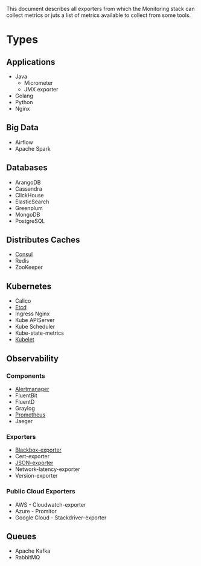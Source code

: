 This document describes all exporters from which the Monitoring stack can collect metrics or juts a list of metrics
available to collect from some tools.

# Types

## Applications

* Java
  * Micrometer
  * JMX exporter
* Golang
* Python
* Nginx

## Big Data

* Airflow
* Apache Spark

## Databases

* ArangoDB
* Cassandra
* ClickHouse
* ElasticSearch
* Greenplum
* MongoDB
* PostgreSQL

## Distributes Caches

* [Consul](metrics/consul-metrics.md)
* Redis
* ZooKeeper

## Kubernetes

* Calico
* [Etcd](metrics/etcd-metrics.md)
* Ingress Nginx
* Kube APIServer
* Kube Scheduler
* Kube-state-metrics
* [Kubelet](metrics/kubelet-metrics.md)

## Observability

### Components

* [Alertmanager](metrics/alertmanager-metrics.md)
* FluentBit
* FluentD
* Graylog
* [Prometheus](metrics/prometheus-metrics.md)
* Jaeger

### Exporters

* [Blackbox-exporter](exporters/blackbox-exporter.md)
* Cert-exporter
* [JSON-exporter](exporters/json-exporter.md)
* Network-latency-exporter
* Version-exporter

### Public Cloud Exporters

* AWS - Cloudwatch-exporter
* Azure - Promitor
* Google Cloud - Stackdriver-exporter

## Queues

* Apache Kafka
* RabbitMQ
